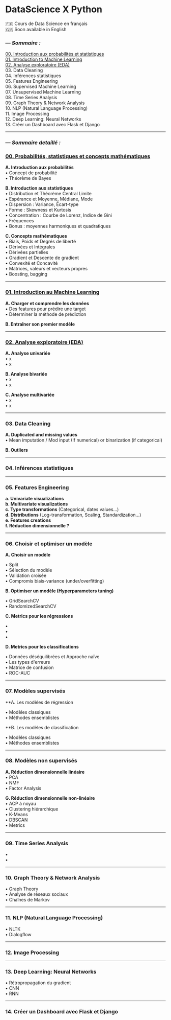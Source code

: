 # DataScience X Python

🇫🇷 Cours de Data Science en français  
🇬🇧 Soon available in English

### –– _Sommaire :_

[00. Introduction aux probabilités et statistiques](00.%20Introduction%20aux%20probabilités%20et%20statistiques.ipynb)  
[01. Introduction to Machine Learning](01.%20Introduction%20au%20Machine%20Learning.ipynb)  
[02. Analyse exploratoire (EDA)](02.%20Analyse%20exploratoire%20(EDA).ipynb)  
03. Data Cleaning  
04. Inférences statistiques  
05. Features Engineering  
06. Supervised Machine Learning  
07. Unsupervised Machine Learning  
08. Time Series Analysis  
09. Graph Theory & Network Analysis  
10. NLP (Natural Language Processing)  
11. Image Processing  
12. Deep Learning: Neural Networks  
13. Créer un Dashboard avec Flask et Django  

---

### –– _Sommaire detaillé :_

### [00. Probabilités, statistiques et concepts mathématiques](00.%20Introduction%20aux%20probabilités%20et%20statistiques.ipynb)  

**A. Introduction aux probabilités**  
• Concept de probabilité  
• Théorème de Bayes

**B. Introduction aux statistiques**  
• Distribution et Théorème Central Limite  
• Espérance et Moyenne, Médiane, Mode  
• Dispersion : Variance, Écart-type  
• Forme : Skewness et Kurtosis  
• Concentration : Courbe de Lorenz, Indice de Gini  
• Fréquences  
• Bonus : moyennes harmoniques et quadratiques   

**C. Concepts mathématiques**  
• Biais, Poids et Degrés de liberté  
• Dérivées et Intégrales  
• Dérivées partielles    
• Gradient et Descente de gradient  
• Convexité et Concavité  
• Matrices, valeurs et vecteurs propres  
• Boosting, bagging  

---

### [01. Introduction au Machine Learning](01.%20Introduction%20au%20Machine%20Learning.ipynb)  

**A. Charger et comprendre les données**  
• Des features pour prédire une target  
• Déterminer la méthode de prédiction

**B. Entraîner son premier modèle**

---

### [02. Analyse exploratoire (EDA)](02.%20Visualisations.ipynb)  

**A. Analyse univariée**  
• x  
• x  

**B. Analyse bivariée**  
• x  
• x  

**C. Analyse multivariée**  
• x  
• x  

---

### 03. Data Cleaning  
**A. Duplicated and missing values**  
• Mean imputation / Mod input (If numerical) or binarization (if categorical)

**B. Outliers**  

---

### 04. Inférences statistiques

---

### 05. Features Engineering
**a. Univariate visualizations**  
**b. Multivariate visualizations**  
**c. Type transformations** (Categorical, dates values...)  
**d. Distributions** (Log-transformation, Scaling, Standardization...)  
**e. Features creations**  
**f. Réduction dimensionnelle ?**

---

### 06. Choisir et optimiser un modèle

**A. Choisir un modèle**

• Split  
• Sélection du modèle  
• Validation croisée  
• Compromis biais-variance (under/overfitting)  

**B. Optimiser un modèle (Hyperparameters tuning)**

• GridSearchCV  
• RandomizedSearchCV  

**C. Metrics pour les régressions**

•   
•   
•   

**D. Metrics pour les classifications**

• Données déséquilibrées et Approche naïve  
• Les types d'erreurs  
• Matrice de confusion  
• ROC-AUC  

---

### 07. Modèles supervisés

**A. Les modèles de régression

• Modèles classiques  
• Méthodes ensemblistes  

**B. Les modèles de classification

• Modèles classiques  
• Méthodes ensemblistes  

---

### 08. Modèles non supervisés

**A. Réduction dimensionnelle linéaire**  
• PCA  
• NMF  
• Factor Analysis  

**G. Réduction dimensionnelle non-linéaire**  
• ACP à noyau  
• Clustering hiérarchique  
• K-Means  
• DBSCAN  
• Metrics  

---

### 09. Time Series Analysis
•  
•  

---

### 10. Graph Theory & Network Analysis  
• Graph Theory  
• Analyse de réseaux sociaux  
• Chaînes de Markov

---

### 11. NLP (Natural Language Processing)
• NLTK  
• Dialogflow

---

### 12. Image Processing 

---

### 13. Deep Learning: Neural Networks
• Rétropropagation du gradient  
• CNN  
• RNN  

---

### 14. Créer un Dashboard avec Flask et Django